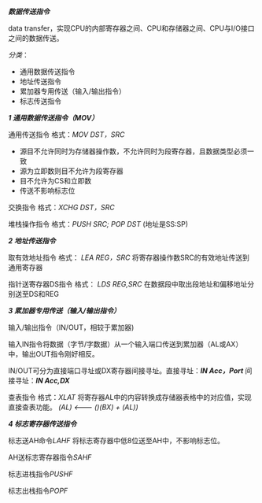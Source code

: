 ***数据传送指令***

data transfer，实现CPU的内部寄存器之间、CPU和存储器之间、CPU与I/O接口之间的数据传送。



*分类*：

- 通用数据传送指令
- 地址传送指令
- 累加器专用传送（输入/输出指令）
- 标志传送指令



***1 通用数据传送指令（MOV）***

通用传送指令  格式：*MOV DST，SRC*    

- 源目不允许同时为存储器操作数，不允许同时为段寄存器，且数据类型必须一致
- 源为立即数则目不允许为段寄存器
- 目不允许为CS和立即数
- 传送不影响标志位

交换指令  格式：*XCHG DST，SRC*

堆栈操作指令  格式：*PUSH SRC;*   *POP DST*   (地址是SS:SP)



***2 地址传送指令***

取有效地址指令 格式： *LEA REG，SRC*   将寄存器操作数SRC的有效地址传送到通用寄存器

指针送寄存器DS指令  格式： *LDS REG,SRC*  在数据段中取出段地址和偏移地址分别送至DS和REG



***3 累加器专用传送（输入/输出指令）***

输入/输出指令（IN/OUT，相较于累加器) 

输入IN指令将数据（字节/字数据）从一个输入端口传送到累加器（AL或AX）中，输出OUT指令刚好相反。

IN/OUT可分为直接端口寻址或DX寄存器间接寻址。直接寻址：***IN Acc，Port***   间接寻址：***IN Acc,DX***

查表指令  格式：*XLAT*  将寄存器AL中的内容转换成存储器表格中的对应值，实现直接查表功能。  *(AL) <--- ()(BX) + (AL))*



***4 标志寄存器传送指令***

标志送AH命令*LAHF*  将标志寄存器中低8位送至AH中，不影响标志位。

AH送标志寄存器指令*SAHF*

标志进栈指令*PUSHF*

标志出栈指令*POPF*